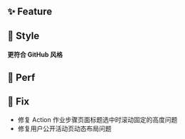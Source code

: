 ## ✨ Feature

## 🌈 Style

#### 更符合 GitHub 风格

## 🎈 Perf

## 🐞 Fix

- 修复 Action 作业步骤页面标题选中时滚动固定的高度问题
- 修复用户公开活动页动态布局问题
